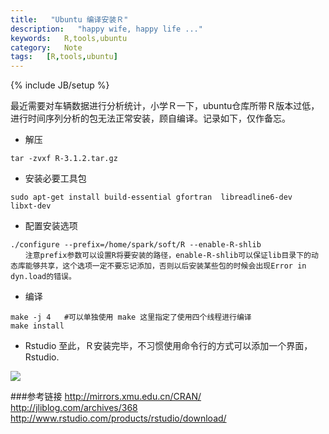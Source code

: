 ```yaml
---
title:   "Ubuntu 编译安装Ｒ"
description:   "happy wife, happy life ..."
keywords:   R,tools,ubuntu
category:   Note
tags:   [R,tools,ubuntu] 
---
```



{% include JB/setup %}

最近需要对车辆数据进行分析统计，小学Ｒ一下，ubuntu仓库所带Ｒ版本过低，进行时间序列分析的包无法正常安装，顾自编译。记录如下，仅作备忘。

- 解压
```
tar -zvxf R-3.1.2.tar.gz
```
- 安装必要工具包
```
sudo apt-get install build-essential gfortran  libreadline6-dev   libxt-dev
```
- 配置安装选项
```
./configure --prefix=/home/spark/soft/R --enable-R-shlib
　　注意prefix参数可以设置R将要安装的路径，enable-R-shlib可以保证lib目录下的动态库能够共享，这个选项一定不要忘记添加，否则以后安装某些包的时候会出现Error in dyn.load的错误。
```
- 编译
```
make -j 4   #可以单独使用 make 这里指定了使用四个线程进行编译
make install
```

- Rstudio
至此，Ｒ安装完毕，不习惯使用命令行的方式可以添加一个界面，Rstudio.

![](http://needpp.qiniudn.com/2015/01/11/a1e9cd76-9947-11e4-a385-f23c9156bf7b.png)

###参考链接
http://mirrors.xmu.edu.cn/CRAN/
http://jliblog.com/archives/368
http://www.rstudio.com/products/rstudio/download/
